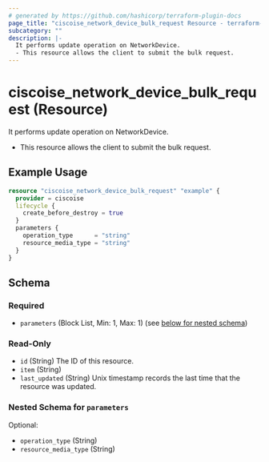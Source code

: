 ```yaml
---
# generated by https://github.com/hashicorp/terraform-plugin-docs
page_title: "ciscoise_network_device_bulk_request Resource - terraform-provider-ciscoise"
subcategory: ""
description: |-
  It performs update operation on NetworkDevice.
  - This resource allows the client to submit the bulk request.
---
```


# ciscoise_network_device_bulk_request (Resource)

It performs update operation on NetworkDevice.
- This resource allows the client to submit the bulk request.

## Example Usage

```terraform
resource "ciscoise_network_device_bulk_request" "example" {
  provider = ciscoise
  lifecycle {
    create_before_destroy = true
  }
  parameters {
    operation_type      = "string"
    resource_media_type = "string"
  }
}
```

<!-- schema generated by tfplugindocs -->
## Schema

### Required

- `parameters` (Block List, Min: 1, Max: 1) (see [below for nested schema](#nestedblock--parameters))

### Read-Only

- `id` (String) The ID of this resource.
- `item` (String)
- `last_updated` (String) Unix timestamp records the last time that the resource was updated.

<a id="nestedblock--parameters"></a>
### Nested Schema for `parameters`

Optional:

- `operation_type` (String)
- `resource_media_type` (String)


